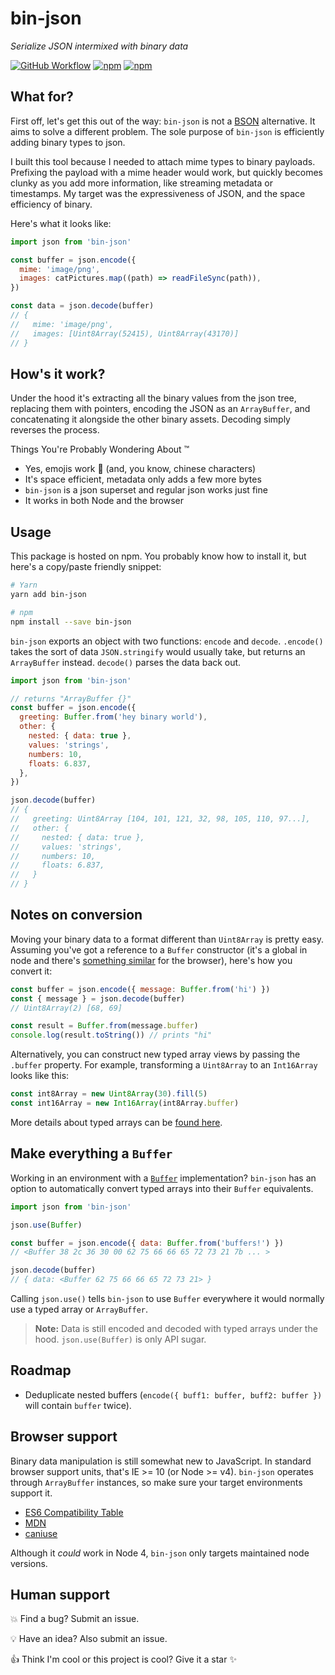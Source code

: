 # bin-json
*Serialize JSON intermixed with binary data*

[![GitHub Workflow](https://img.shields.io/github/workflow/status/PsychoLlama/bin-json/Continuous%20Integration/master?style=flat-square)](https://github.com/PsychoLlama/filament/actions?query=workflow%3A%22Continuous+Integration%22)
[![npm](https://img.shields.io/npm/dt/bin-json.svg?style=flat-square)](https://www.npmjs.com/package/bin-json)
[![npm](https://img.shields.io/npm/v/bin-json.svg?style=flat-square)](https://www.npmjs.com/package/bin-json)

## What for?
First off, let's get this out of the way: `bin-json` is not a [BSON](https://docs.mongodb.com/manual/reference/bson-types/) alternative. It aims to solve a different problem. The sole purpose of `bin-json` is efficiently adding binary types to json.

I built this tool because I needed to attach mime types to binary payloads. Prefixing the payload with a mime header would work, but quickly becomes clunky as you add more information, like streaming metadata or timestamps. My target was the expressiveness of JSON, and the space efficiency of binary.

Here's what it looks like:

```js
import json from 'bin-json'

const buffer = json.encode({
  mime: 'image/png',
  images: catPictures.map((path) => readFileSync(path)),
})

const data = json.decode(buffer)
// {
//   mime: 'image/png',
//   images: [Uint8Array(52415), Uint8Array(43170)]
// }
```

## How's it work?

Under the hood it's extracting all the binary values from the json tree, replacing them with pointers, encoding the JSON as an `ArrayBuffer`, and concatenating it alongside the other binary assets. Decoding simply reverses the process.

Things You're Probably Wondering About :tm:

- Yes, emojis work :clap: (and, you know, chinese characters)
- It's space efficient, metadata only adds a few more bytes
- `bin-json` is a json superset and regular json works just fine
- It works in both Node and the browser

## Usage
This package is hosted on npm. You probably know how to install it, but here's a copy/paste friendly snippet:

```sh
# Yarn
yarn add bin-json

# npm
npm install --save bin-json
```

`bin-json` exports an object with two functions: `encode` and `decode`. `.encode()` takes the sort of data `JSON.stringify` would usually take, but returns an `ArrayBuffer` instead. `decode()` parses the data back out.

```js
import json from 'bin-json'

// returns "ArrayBuffer {}"
const buffer = json.encode({
  greeting: Buffer.from('hey binary world'),
  other: {
    nested: { data: true },
    values: 'strings',
    numbers: 10,
    floats: 6.837,
  },
})

json.decode(buffer)
// {
//   greeting: Uint8Array [104, 101, 121, 32, 98, 105, 110, 97...],
//   other: {
//     nested: { data: true },
//     values: 'strings',
//     numbers: 10,
//     floats: 6.837,
//   }
// }
```

## Notes on conversion
Moving your binary data to a format different than `Uint8Array` is pretty easy. Assuming you've got a reference to a `Buffer` constructor (it's a global in node and there's [something similar](https://www.npmjs.com/package/buffer) for the browser), here's how you convert it:

```js
const buffer = json.encode({ message: Buffer.from('hi') })
const { message } = json.decode(buffer)
// Uint8Array(2) [68, 69]

const result = Buffer.from(message.buffer)
console.log(result.toString()) // prints "hi"
```

Alternatively, you can construct new typed array views by passing the `.buffer` property. For example, transforming a `Uint8Array` to an `Int16Array` looks like this:

```js
const int8Array = new Uint8Array(30).fill(5)
const int16Array = new Int16Array(int8Array.buffer)
```

More details about typed arrays can be [found here](https://developer.mozilla.org/en-US/docs/Web/JavaScript/Reference/Global_Objects/TypedArray).

## Make everything a `Buffer`
Working in an environment with a [`Buffer`](https://nodejs.org/api/buffer.html) implementation? `bin-json` has an option to automatically convert typed arrays into their `Buffer` equivalents.

```js
import json from 'bin-json'

json.use(Buffer)

const buffer = json.encode({ data: Buffer.from('buffers!') })
// <Buffer 38 2c 36 30 00 62 75 66 66 65 72 73 21 7b ... >

json.decode(buffer)
// { data: <Buffer 62 75 66 66 65 72 73 21> }
```

Calling `json.use()` tells `bin-json` to use `Buffer` everywhere it would normally use a typed array or `ArrayBuffer`.

> **Note:** Data is still encoded and decoded with typed arrays under the hood. `json.use(Buffer)` is only API sugar.

## Roadmap
- Deduplicate nested buffers (`encode({ buff1: buffer, buff2: buffer })` will contain `buffer` twice).

## Browser support
Binary data manipulation is still somewhat new to JavaScript. In standard browser support units, that's IE >= 10 (or Node >= v4). `bin-json` operates through `ArrayBuffer` instances, so make sure your target environments support it.

- [ES6 Compatibility Table](https://kangax.github.io/compat-table/es6/#test-typed_arrays)
- [MDN](https://developer.mozilla.org/en-US/docs/Web/JavaScript/Reference/Global_Objects/TypedArray#Browser_compatibility)
- [caniuse](http://caniuse.com/#search=typed%20arrays)

Although it _could_ work in Node 4, `bin-json` only targets maintained node versions.

## Human support
:boom: Find a bug? Submit an issue.

:bulb: Have an idea? Also submit an issue.

:thumbsup: Think I'm cool or this project is cool? Give it a star :sparkles:
